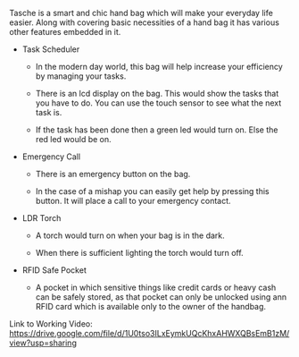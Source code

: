 Tasche is a smart and chic hand bag which will make your everyday life easier. Along with covering basic necessities of a hand bag it has various other features embedded in it.

- Task Scheduler

	- In the modern day world, this bag will help increase your efficiency by managing your tasks.

	- There is an lcd display on the bag. This would show the tasks that you have to do. You can use the touch sensor to see what the next task is.

	- If the task has been done then a green led would turn on. Else the red led would be on.

- Emergency Call

	- There is an emergency button on the bag.

	- In the case of a mishap you can easily get help by pressing this button. It will place a call to your emergency contact.

- LDR Torch

	- A torch would turn on when your bag is in the dark.

	- When there is sufficient lighting the torch would turn off.

- RFID Safe Pocket

	- A pocket in which sensitive things like credit cards or heavy cash can be safely stored, as that pocket can only be unlocked using ann RFID card which is available only to the owner of the handbag.
	
Link to Working Video: https://drive.google.com/file/d/1U0tso3ILxEymkUQcKhxAHWXQBsEmB1zM/view?usp=sharing
